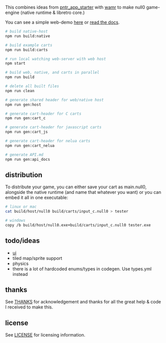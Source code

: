 This combines ideas from [pntr_app_starter](https://github.com/RobLoach/pntr_app_starter) with [wamr](https://github.com/bytecodealliance/wasm-micro-runtime) to make null0 game-engine (native runtime & libretro core.)

You can see a simple web-demo [here](https://notnullgames.github.io/null0) or [read the docs](https://notnullgames.vercel.app/null0).

```bash
# build native-host
npm run build:native

# build example carts
npm run build:carts

# run local watching web-server with web host
npm start

# build web, native, and carts in parallel
npm run build

# delete all built files
npm run clean

# generate shared header for web/native host
npm run gen:host

# generate cart-header for C carts
npm run gen:cart_c

# generate cart-header for javascript carts
npm run gen:cart_js

# generate cart-header for nelua carts
npm run gen:cart_nelua

# generate API.md
npm run gen:api_docs
```

## distribution

To distribute your game, you can either save your cart as main.null0, alongside the native runtime (and name that whatever you want) or you can embed it all in one executable:

```sh
# linux or mac
cat build/host/null0 build/carts/input_c.null0 > tester

# windows
copy /b build/host/null0.exe+build/carts/input_c.null0 tester.exe
```

## todo/ideas

- [ui](https://github.com/rxi/microui)
- tiled map/sprite support
- physics
- there is a lot of hardcoded enums/types in codegen. Use types.yml instead

## thanks

See [THANKS](THANKS.md) for acknowledgement and thanks for all the great help & code I received to make this.

## license

See [LICENSE](LICENSE) for licensing information.
